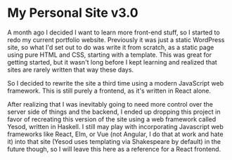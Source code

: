 # My Personal Site v3.0

A month ago I decided I want to learn more front-end stuff, so I started to redo my current portfolio website. Previously it was just a static WordPress site, so what I'd set out to do was write it from scratch, as a static page using pure HTML and CSS, starting with a template. This was great for getting started, but it wasn't long before I kept learning and realized that sites are rarely written that way these days. 

So I decided to rewrite the site a third time using a modern JavaScript web framework. This is still purely a frontend, as it's written in React alone.

After realizing that I was inevitably going to need more control over the server side of things and the backend, I ended up dropping this project in favor of recreating this version of the site using a web framework called Yesod, written in Haskell. I still may play with incorporating Javascript web frameworks like React, Elm, or Vue (not Angular, I do that at work and hate it) into that site (Yesod uses templating via Shakespeare by default) in the future though, so I will leave this here as a reference for a React frontend.
